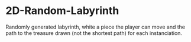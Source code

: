 # 2D-Random-Labyrinth
Randomly generated labyrinth, white a piece the player can move and the path to the treasure drawn (not the shortest path) for each instanciation.
